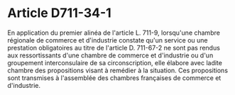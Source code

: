 # Article D711-34-1

En application du premier alinéa de l'article L. 711-9, lorsqu'une chambre régionale de commerce et d'industrie constate qu'un service ou une prestation obligatoires au titre de l'article D. 711-67-2 ne sont pas rendus aux ressortissants d'une chambre de commerce et d'industrie ou d'un groupement interconsulaire de sa circonscription, elle élabore avec ladite chambre des propositions visant à remédier à la situation.   Ces propositions sont transmises à l'assemblée des chambres françaises de commerce et d'industrie.